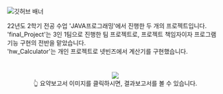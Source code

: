 <img src="https://lh3.googleusercontent.com/u/1/drive-viewer/AAOQEOTaQE6bdTb7c5tFWia6OpiPAkb2Fm0v309DOK00qw_layXaR37HmiHsU-ldYZj3hPIjOm_ad_mnYCFggUkK4KUeX5C1=w960-h936" alt="깃허브 배너"></img>

<div>
      22년도 2학기 전공 수업 'JAVA프로그래밍'에서 진행한 두 개의 프로젝트입니다.<br>
      'final_Project'는 3인 1팀으로 진행한 팀 프로젝트로, 프로젝트 책임자이자 프로그램 기능 구현의 전반을 맡았습니다.<br>
      'hw_Calculator'는 개인 프로젝트로 넷빈즈에서 계산기를 구현했습니다.<br>
</div>

<div align="center">
  <h1></h1>
  <a href="https://drive.google.com/file/d/1eyD4g4Kt1a8Hwr1YSwnuVDCtZ_-1u5uT/view">
      <img src="https://lh3.googleusercontent.com/u/1/drive-viewer/AAOQEOTEFxg4v4GIHrPW9d5wtTUBGTbSO8NrXs5wseWPJxezW0sT2BuI45UpYX7KVdHzO0rc2sBljyS8NXVr9zBCkhydZqieAg=w1920-h969"></img></a><br>
  👆 요약보고서 이미지를 클릭하시면, 결과보고서를 볼 수 있습니다.
  <h1></h1>
</div>
